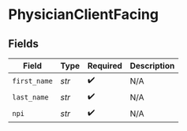 # PhysicianClientFacing


## Fields

| Field              | Type               | Required           | Description        |
| ------------------ | ------------------ | ------------------ | ------------------ |
| `first_name`       | *str*              | :heavy_check_mark: | N/A                |
| `last_name`        | *str*              | :heavy_check_mark: | N/A                |
| `npi`              | *str*              | :heavy_check_mark: | N/A                |